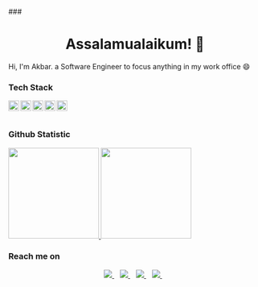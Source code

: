 ###<h1 align='center'> Assalamualaikum! 👋</h1>

Hi, I'm Akbar. a Software Engineer to focus anything in my work office 😄

<!--
**akbarpambudiutomo/akbarpambudiutomo** is a ✨ _special_ ✨ repository because its `README.md` (this file) appears on your GitHub profile.

Here are some ideas to get you started:

- 🔭 I’m currently working on ...
- 🌱 I’m currently learning ...
- 👯 I’m looking to collaborate on ...
- 🤔 I’m looking for help with ...
- 💬 Ask me about ...
- 📫 How to reach me: ...
- 😄 Pronouns: ...
- ⚡ Fun fact: ...
-->
### Tech Stack
  <a href="https://www.java.com/"><img align="left" alt="Java" title="Java" width="21px" src="https://user-images.githubusercontent.com/57354058/192750042-ac8cef17-a461-424f-9905-fdd5ca8edd15.png" /></a>
  <a href="https://start.spring.io/"><img align="left" alt="springboot" title="SpringBoot" width="21px" src="https://image.pngaaa.com/500/2459500-middle.png" /></a>
  <a href="https://www.php.net/"><img align="left" alt="Php" title="Php" width="21px" src="https://www.php.net/images/logos/new-php-logo.png" /></a>
  <a href="https://www.w3schools.com/sql/"><img align="left" alt="SQL" title="SQL" width="21px" src="https://www.clipartmax.com/png/middle/200-2001382_…-sometimes-very-sql-programming-language-logo.png" /></a>
  <a href="https://dart.dev/"><img align="left" alt="Dart" title="Dart" width="21px" src="https://w7.pngwing.com/pngs/649/174/png-transparen…utter-android-darts-text-logo-web-application.png" /></a>
  <br>
  <br>
  
### Github Statistic
<p align="left">
<a href="https://github.com/akbarpambudiutomo">
  <img height="180em" src="https://github-readme-stats-eight-theta.vercel.app/api?username=akbarpambudiutomo&show_icons=true&theme=algolia&include_all_commits=true&count_private=true"/>
  <img height="180em" src="https://github-readme-stats-eight-theta.vercel.app/api/top-langs/?username=akbarpambudiutomo&layout=compact&langs_count=8&theme=algolia"/>
</a>
</p>

### Reach me on
<p align='center'>
<a href="https://www.instagram.com/mr.pambudi/">
  <img src="https://img.shields.io/badge/Instagram-E4405F?style=for-the-badge&logo=instagram&logoColor=white" />
</a>&nbsp;&nbsp;
<a href="https://twitter.com/mrpambudi_">
  <img src="https://img.shields.io/badge/twitter-%231DA1F2.svg?&style=for-the-badge&logo=twitter&logoColor=white" />
</a>&nbsp;&nbsp;
<a href="https://www.linkedin.com/in/akbar-pambudi-utomo">
  <img src="https://img.shields.io/badge/linkedin-%230077B5.svg?&style=for-the-badge&logo=linkedin&logoColor=white" />
</a>&nbsp;&nbsp;
<a href="mailto:akbarpambudi31@gmail.com">
  <img src="https://img.shields.io/badge/email me-%23D14836.svg?&style=for-the-badge&logo=gmail&logoColor=white" />
</a>&nbsp;&nbsp;
</p>
